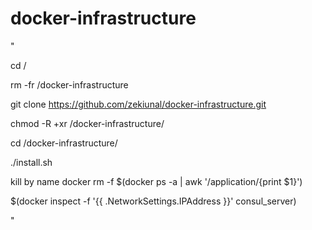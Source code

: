 # docker-infrastructure
"

cd /

rm -fr /docker-infrastructure

git clone https://github.com/zekiunal/docker-infrastructure.git

chmod -R +xr /docker-infrastructure/

cd /docker-infrastructure/

./install.sh


kill by name
docker rm -f  $(docker ps -a | awk '/application/{print $1}')


$(docker inspect -f '{{ .NetworkSettings.IPAddress }}' consul_server)


"


